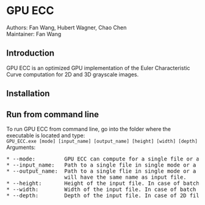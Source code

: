 # GPU ECC
Authors: Fan Wang, Hubert Wagner, Chao Chen <br/>
Maintainer: Fan Wang
## Introduction ##
GPU ECC is an optimized GPU implementation of the Euler Characteristic Curve computation for 2D and 3D grayscale images.
## Installation ##

## Run from command line ##
To run GPU ECC from command line, go into the folder where the executable is located and type: <br/>
`GPU_ECC.exe [mode] [input_name] [output_name] [height] [width] [depth]` <br/>
Arguments:
<pre>
* --mode:         GPU ECC can compute for a single file or a batch of files. Use 's' for single mode or 'b' for batch mode.
* --input_name:   Path to a single file in single mode or a directory containing files in batch mode.
* --output_name:  Path to a single flie in single mode or a directory in batch mode. In case of batch mode, the output file 
                  will have the same name as input file.
* --height:       Height of the input file. In case of batch mode, same height is assumed for every file under the directory.
* --width:        Width of the input file. In case of batch mode, same width is assumed for every file under the directory.
* --depth:        Depth of the input file. In case of 2D file, set depth to 0.
</pre>
